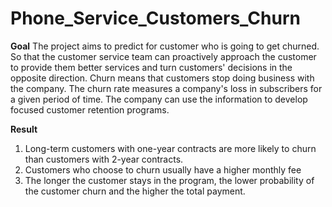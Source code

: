 # Phone_Service_Customers_Churn
 
**Goal**
The project aims to predict for customer who is going to get churned. So that the customer service team can proactively approach the customer to provide them better services and turn customers' decisions in the opposite direction. Churn means that customers stop doing business with the company. The churn rate measures a company's loss in subscribers for a given period of time. The company can use the information to develop focused customer retention programs.

**Result**
1. Long-term customers with one-year contracts are more likely to churn than customers with 2-year contracts.
2. Customers who choose to churn usually have a higher monthly fee
3. The longer the customer stays in the program, the lower probability of the customer churn and the higher the total payment.
